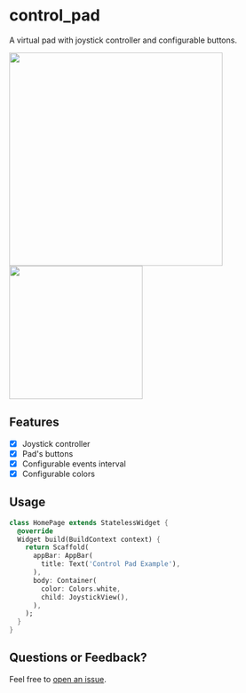 # control_pad

A virtual pad with joystick controller and configurable buttons.

<img src="https://i.imgur.com/ZwfNg9W.jpg" width="384"> <img src="https://i.imgur.com/lOdTedp.png" width="240">

## Features

- [X] Joystick controller
- [X] Pad's buttons
- [X] Configurable events interval
- [X] Configurable colors

## Usage

```dart
class HomePage extends StatelessWidget {
  @override
  Widget build(BuildContext context) {
    return Scaffold(
      appBar: AppBar(
        title: Text('Control Pad Example'),
      ),
      body: Container(
        color: Colors.white,
        child: JoystickView(),
      ),
    );
  }
}
```

## Questions or Feedback?

Feel free to [open an issue](https://github.com/artrmz/flutter_control_pad/issues/new).
